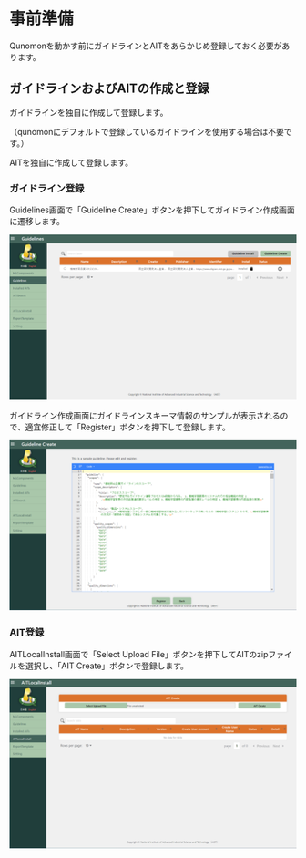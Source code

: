 # 事前準備

Qunomonを動かす前にガイドラインとAITをあらかじめ登録しておく必要があります。

## ガイドラインおよびAITの作成と登録

ガイドラインを独自に作成して登録します。

（qunomonにデフォルトで登録しているガイドラインを使用する場合は不要です。）

AITを独自に作成して登録します。

### ガイドライン登録

Guidelines画面で「Guideline Create」ボタンを押下してガイドライン作成画面に遷移します。

![0201](02/01.png)

ガイドライン作成画面にガイドラインスキーマ情報のサンプルが表示されるので、適宜修正して「Register」ボタンを押下して登録します。

![0202](02/02.png)

### AIT登録

AITLocalInstall画面で「Select Upload File」ボタンを押下してAITのzipファイルを選択し、「AIT Create」ボタンで登録します。

![0203](02/03.png)

